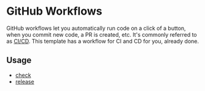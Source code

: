 # GitHub Workflows

GitHub workflows let you automatically run code on a click of a button, when you commit new code, a PR is created, etc.
It's commonly referred to as [CI/CD](https://www.geeksforgeeks.org/what-is-ci-cd/).
This template has a workflow for CI and CD for you, already done.

## Usage

- [check](./WORKFLOWS_CHECK.md)
- [release](./WORKFLOWS_RELEASE.md)
